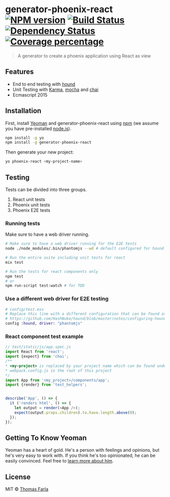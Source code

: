 # generator-phoenix-react [![NPM version][npm-image]][npm-url] [![Build Status][travis-image]][travis-url] [![Dependency Status][daviddm-image]][daviddm-url] [![Coverage percentage][coveralls-image]][coveralls-url]
> A generator to create a phoenix application using React as view

## Features
- End to end testing with [hound](https://github.com/HashNuke/hound)
- Unit Testing with [Karma](http://karma-runner.github.io), [mocha](https://mochajs.org/) and [chai](http://chaijs.com/)
- Ecmascript 2015

## Installation
First, install [Yeoman](http://yeoman.io) and generator-phoenix-react using [npm](https://www.npmjs.com/) (we assume you have pre-installed [node.js](https://nodejs.org/)).

```bash
npm install -g yo
npm install -g generator-phoenix-react
```

Then generate your new project:

```bash
yo phoenix-react <my-project-name>
```

## Testing
Tests can be divided into three groups.
1. React unit tests
2. Phoenix unit tests
3. Phoenix E2E tests

### Running tests
Make sure to have a web driver running.

```bash
# Make sure to have a web driver running for the E2E tests
node ./node_modules/.bin/phantomjs --wd # default configured for hound

# Run the entire suite including unit tests for react
mix test

# Run the tests for react components only
npm test
# or
npm run-script test:watch # for TDD
```

### Use a different web driver for E2E testing

```elixir
# config/test.exs
# Replace this line with a different configuration that can be found at
# https://github.com/HashNuke/hound/blob/master/notes/configuring-hound.md
config :hound, driver: "phantomjs"
```

### React component test example

```javascript
// test/static/js/app.spec.js
import React from 'react';
import {expect} from 'chai';
/**
* <my-project> is replaced by your project name which can be found under "resolve.alias" in
* webpack.config.js in the root of this project
*/
import App from '<my_project>/components/app';
import {render} from 'test_helpers';


describe('App', () => {
  it ('renders html', () => {
    let output = render(<App />);
    expect(output.props.children).to.have.length.above(0);
  });
});
```

## Getting To Know Yeoman
Yeoman has a heart of gold. He's a person with feelings and opinions, but he's very easy to work with. If you think he's too opinionated, he can be easily convinced. Feel free to [learn more about him](http://yeoman.io/).

## License
MIT © [Thomas Farla](http://farla.io)

[npm-image]: https://badge.fury.io/js/generator-phoenix-react.svg
[npm-url]: https://npmjs.org/package/generator-phoenix-react
[travis-image]: https://travis-ci.org/TFarla/generator-phoenix-react.svg?branch=master
[travis-url]: https://travis-ci.org/TFarla/generator-phoenix-react
[daviddm-image]: https://david-dm.org/TFarla/generator-phoenix-react.svg?theme=shields.io
[daviddm-url]: https://david-dm.org/TFarla/generator-phoenix-react
[coveralls-image]: https://coveralls.io/repos/TFarla/generator-phoenix-react/badge.svg
[coveralls-url]: https://coveralls.io/r/TFarla/generator-phoenix-react
